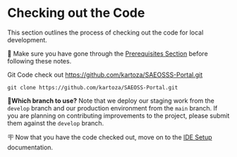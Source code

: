 

# Checking out the Code

This section outlines the process of checking out the code for local development.

🚩 Make sure you have gone through the [Prerequisites Section](prerequisites.md) before following these notes.


Git Code check out  https://github.com/kartoza/SAEOSSS-Portal.git

```
git clone https://github.com/kartoza/SAEOSS-Portal.git
```

📒**Which branch to use?** 
Note that we deploy our staging work from the `develop` branch and our production environment from the `main` branch. If you are planning on contributing improvements to the project, please submit them against the `develop` branch.

🪧 Now that you have the code checked out, move on to the [IDE Setup](ide-setup.md) documentation.